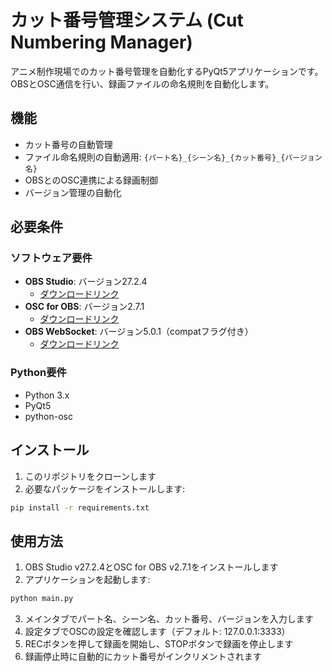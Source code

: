 # カット番号管理システム (Cut Numbering Manager)

アニメ制作現場でのカット番号管理を自動化するPyQt5アプリケーションです。OBSとOSC通信を行い、録画ファイルの命名規則を自動化します。

## 機能

- カット番号の自動管理
- ファイル命名規則の自動適用: `{パート名}_{シーン名}_{カット番号}_{バージョン名}`
- OBSとのOSC連携による録画制御
- バージョン管理の自動化

## 必要条件

### ソフトウェア要件
- **OBS Studio**: バージョン27.2.4
  - [ダウンロードリンク](https://github.com/obsproject/obs-studio/releases/tag/27.2.4)
- **OSC for OBS**: バージョン2.7.1
  - [ダウンロードリンク](https://github.com/jshea2/OSC-for-OBS/releases/tag/v2.7)
- **OBS WebSocket**: バージョン5.0.1（compatフラグ付き）
  - [ダウンロードリンク](https://github.com/obsproject/obs-websocket/releases/tag/5.0.1)

### Python要件
- Python 3.x
- PyQt5
- python-osc

## インストール

1. このリポジトリをクローンします
2. 必要なパッケージをインストールします:

```bash
pip install -r requirements.txt
```

## 使用方法

1. OBS Studio v27.2.4とOSC for OBS v2.7.1をインストールします
2. アプリケーションを起動します:

```bash
python main.py
```

3. メインタブでパート名、シーン名、カット番号、バージョンを入力します
4. 設定タブでOSCの設定を確認します（デフォルト: 127.0.0.1:3333）
5. RECボタンを押して録画を開始し、STOPボタンで録画を停止します
6. 録画停止時に自動的にカット番号がインクリメントされます